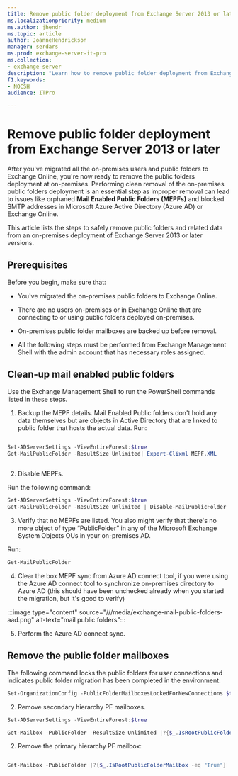 ```yaml
---
title: Remove public folder deployment from Exchange Server 2013 or later versions 
ms.localizationpriority: medium
ms.author: jhendr
ms.topic: article
author: JoanneHendrickson
manager: serdars
ms.prod: exchange-server-it-pro
ms.collection:
- exchange-server
description: "Learn how to remove public folder deployment from Exchange Server 2013 or later versions."
f1.keywords:
- NOCSH
audience: ITPro

---
```

# Remove public folder deployment from Exchange Server 2013 or later 

After you've migrated all the on-premises users and public folders to Exchange Online, you're now ready to remove the public folders deployment at on-premises. Performing clean removal of the on-premises public folders deployment is an essential step as improper removal can lead to issues like orphaned **Mail Enabled Public Folders (MEPFs)** and blocked SMTP addresses in Microsoft Azure Active Directory (Azure AD) or Exchange Online. 

This article lists the steps to safely remove public folders and related data from an on-premises deployment of Exchange Server 2013 or later versions.

## Prerequisites

Before you begin, make sure that:

- You've migrated the on-premises public folders to Exchange Online.

- There are no users on-premises or in Exchange Online that are connecting to or using public folders deployed on-premises.

- On-premises public folder mailboxes are backed up before removal.

- All the following steps must be performed from Exchange Management Shell with the admin account that has necessary roles assigned.


## Clean-up mail enabled public folders

Use the Exchange Management Shell to run the PowerShell commands listed in these steps.
1. Backup the MEPF details. Mail Enabled Public folders don't hold any data themselves but are objects in Active Directory that are linked to public folder that hosts the actual data. Run:

```powershell

Set-ADServerSettings -ViewEntireForest:$true 
Get-MailPublicFolder -ResultSize Unlimited| Export-Clixml MEPF.XML
 
```

2. Disable MEPFs.

Run the following command:
 
```powershell
Set-ADServerSettings -ViewEntireForest:$true 
Get-MailPublicFolder -ResultSize Unlimited | Disable-MailPublicFolder 

```

3. Verify that no MEPFs are listed. You also might verify that there's no more object of type “PublicFolder” in any of the Microsoft Exchange System Objects OUs in your on-premises AD.

Run:

```powershell
Get-MailPublicFolder

```

4. Clear the box MEPF sync from Azure AD connect tool, if you were using the Azure AD connect tool to synchronize on-premises directory to Azure AD (this should have been unchecked already when you started the migration, but it's good to verify)

:::image type="content" source="///media/exchange-mail-public-folders-aad.png" alt-text="mail public folders":::

5. Perform the Azure AD connect sync.

## Remove the public folder mailboxes

The following command locks the public folders for user connections and indicates public folder migration has been completed in the environment: 

```powershell
Set-OrganizationConfig -PublicFolderMailboxesLockedForNewConnections $true -PublicFolderMailboxesMigrationComplete $true 

```

2. Remove secondary hierarchy PF mailboxes.

```powershell
Set-ADServerSettings -ViewEntireForest:$true 

Get-Mailbox -PublicFolder -ResultSize Unlimited |?{$_.IsRootPublicFolderMailbox -ne "True"} | Remove-Mailbox -PublicFolder 

```

2. Remove the primary hierarchy PF mailbox: 

```powershell

Get-Mailbox -PublicFolder |?{$_.IsRootPublicFolderMailbox -eq "True"} | Remove-Mailbox -PublicFolder 

```
